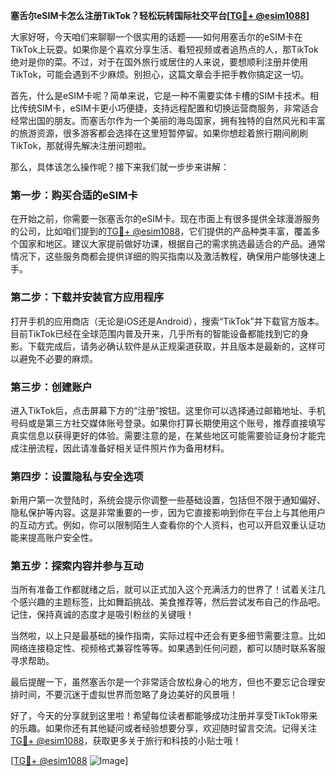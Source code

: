 **塞舌尔eSIM卡怎么注册TikTok？轻松玩转国际社交平台[[TG💪+ @esim1088](https://t.me/s/esim1088)]**

大家好呀，今天咱们来聊聊一个很实用的话题——如何用塞舌尔的eSIM卡在TikTok上玩耍。如果你是个喜欢分享生活、看短视频或者追热点的人，那TikTok绝对是你的菜。不过，对于在国外旅行或居住的人来说，要想顺利注册并使用TikTok，可能会遇到不少麻烦。别担心，这篇文章会手把手教你搞定这一切。

首先，什么是eSIM卡呢？简单来说，它是一种不需要实体卡槽的SIM卡技术。相比传统SIM卡，eSIM卡更小巧便捷，支持远程配置和切换运营商服务，非常适合经常出国的朋友。而塞舌尔作为一个美丽的海岛国家，拥有独特的自然风光和丰富的旅游资源，很多游客都会选择在这里短暂停留。如果你想趁着旅行期间刷刷TikTok，那就得先解决注册问题啦。

那么，具体该怎么操作呢？接下来我们就一步步来讲解：

### 第一步：购买合适的eSIM卡

在开始之前，你需要一张塞舌尔的eSIM卡。现在市面上有很多提供全球漫游服务的公司，比如咱们提到的[TG💪+ @esim1088](https://t.me/s/esim1088)，它们提供的产品种类丰富，覆盖多个国家和地区。建议大家提前做好功课，根据自己的需求挑选最适合的产品。通常情况下，这些服务商都会提供详细的购买指南以及激活教程，确保用户能够快速上手。

### 第二步：下载并安装官方应用程序

打开手机的应用商店（无论是iOS还是Android），搜索“TikTok”并下载官方版本。目前TikTok已经在全球范围内普及开来，几乎所有的智能设备都能找到它的身影。下载完成后，请务必确认软件是从正规渠道获取，并且版本是最新的，这样可以避免不必要的麻烦。

### 第三步：创建账户

进入TikTok后，点击屏幕下方的“注册”按钮。这里你可以选择通过邮箱地址、手机号码或是第三方社交媒体账号登录。如果你打算长期使用这个账号，推荐直接填写真实信息以获得更好的体验。需要注意的是，在某些地区可能需要验证身份才能完成注册流程，因此请准备好相关证件照片作为备用材料。

### 第四步：设置隐私与安全选项

新用户第一次登陆时，系统会提示你调整一些基础设置，包括但不限于通知偏好、隐私保护等内容。这是非常重要的一步，因为它直接影响到你在平台上与其他用户的互动方式。例如，你可以限制陌生人查看你的个人资料，也可以开启双重认证功能来提高账户安全性。

### 第五步：探索内容并参与互动

当所有准备工作都就绪之后，就可以正式加入这个充满活力的世界了！试着关注几个感兴趣的主题标签，比如舞蹈挑战、美食推荐等，然后尝试发布自己的作品吧。记住，保持真诚的态度才是吸引粉丝的关键哦！

当然啦，以上只是最基础的操作指南，实际过程中还会有更多细节需要注意。比如网络连接稳定性、视频格式兼容性等等。如果遇到任何问题，都可以随时联系客服寻求帮助。

最后提醒一下，虽然塞舌尔是一个非常适合放松身心的地方，但也不要忘记合理安排时间，不要沉迷于虚拟世界而忽略了身边美好的风景哦！

好了，今天的分享就到这里啦！希望每位读者都能够成功注册并享受TikTok带来的乐趣。如果你还有其他疑问或者经验想要分享，欢迎随时留言交流。记得关注[TG💪+ @esim1088](https://t.me/s/esim1088)，获取更多关于旅行和科技的小贴士哦！

[[TG💪+ @esim1088](https://t.me/s/esim1088) ![Image](https://i.postimg.cc/4NQfJmqS/Snipaste-2025-05-13-00-14-12.png)]